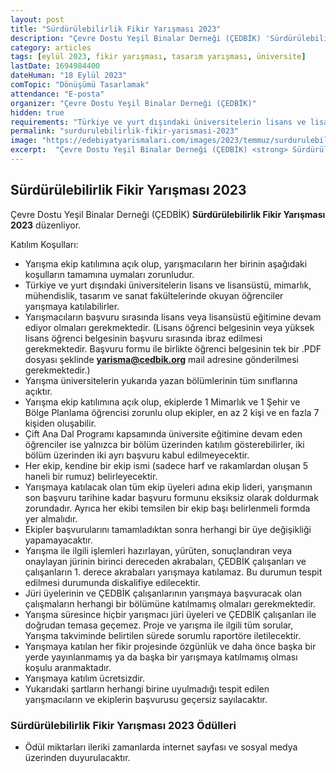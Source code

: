 ```yaml
---
layout: post
title: "Sürdürülebilirlik Fikir Yarışması 2023"
description: "Çevre Dostu Yeşil Binalar Derneği (ÇEDBİK) 'Sürdürülebilirlik Fikir Yarışması 2023' düzenliyor."
category: articles
tags: [eylül 2023, fikir yarışması, tasarım yarışması, üniversite]
lastDate: 1694984400
dateHuman: "18 Eylül 2023"
comTopic: "Dönüşümü Tasarlamak"
attendance: "E-posta"
organizer: "Çevre Dostu Yeşil Binalar Derneği (ÇEDBİK)"
hidden: true
requirements: "Türkiye ve yurt dışındaki üniversitelerin lisans ve lisansüstü, mimarlık, mühendislik, tasarım ve sanat fakültelerinde okuyan öğrenciler katılabilir."
permalink: "surdurulebilirlik-fikir-yarismasi-2023"
image: "https://edebiyatyarismalari.com/images/2023/temmuz/surdurulebilirlik-fikir-yarismasi-2023.jpg"
excerpt:  "Çevre Dostu Yeşil Binalar Derneği (ÇEDBİK) <strong> Sürdürülebilirlik Fikir Yarışması 2023 </strong> düzenliyor."
---
```


## Sürdürülebilirlik Fikir Yarışması 2023
Çevre Dostu Yeşil Binalar Derneği (ÇEDBİK) **Sürdürülebilirlik Fikir Yarışması 2023** düzenliyor.

Katılım Koşulları:
- Yarışma ekip katılımına açık olup, yarışmacıların her birinin aşağıdaki koşulların tamamına uymaları zorunludur.
- Türkiye ve yurt dışındaki üniversitelerin lisans ve lisansüstü, mimarlık, mühendislik, tasarım ve sanat fakültelerinde okuyan öğrenciler yarışmaya katılabilirler.
- Yarışmacıların başvuru sırasında lisans veya lisansüstü eğitimine devam ediyor olmaları gerekmektedir. (Lisans öğrenci belgesinin veya yüksek lisans öğrenci belgesinin başvuru sırasında ibraz edilmesi gerekmektedir. Başvuru formu ile birlikte öğrenci belgesinin tek bir .PDF dosyası şeklinde **yarisma@cedbik.org** mail adresine gönderilmesi gerekmektedir.)
- Yarışma üniversitelerin yukarıda yazan bölümlerinin tüm sınıflarına açıktır.
- Yarışma ekip katılımına açık olup, ekiplerde 1 Mimarlık ve 1 Şehir ve Bölge Planlama öğrencisi zorunlu olup ekipler, en az 2 kişi ve en fazla 7 kişiden oluşabilir. 
- Çift Ana Dal Programı kapsamında üniversite eğitimine devam eden öğrenciler ise yalnızca bir bölüm üzerinden katılım gösterebilirler, iki bölüm üzerinden iki ayrı başvuru kabul edilmeyecektir.
- Her ekip, kendine bir ekip ismi (sadece harf ve rakamlardan oluşan 5 haneli bir rumuz) belirleyecektir.
- Yarışmaya katılacak olan tüm ekip üyeleri adına ekip lideri, yarışmanın son başvuru tarihine kadar başvuru formunu eksiksiz olarak doldurmak zorundadır. Ayrıca her ekibi temsilen bir ekip başı belirlenmeli formda yer almalıdır.
- Ekipler başvurularını tamamladıktan sonra herhangi bir üye değişikliği yapamayacaktır.
- Yarışma ile ilgili işlemleri hazırlayan, yürüten, sonuçlandıran veya onaylayan jürinin birinci dereceden akrabaları, ÇEDBİK çalışanları ve çalışanların 1. derece akrabaları yarışmaya katılamaz. Bu durumun tespit edilmesi durumunda diskalifiye edilecektir.
- Jüri üyelerinin ve ÇEDBİK çalışanlarının yarışmaya başvuracak olan çalışmaların herhangi bir bölümüne katılmamış olmaları gerekmektedir.
- Yarışma süresince hiçbir yarışmacı jüri üyeleri ve ÇEDBİK çalışanları ile doğrudan temasa geçemez. Proje ve yarışma ile ilgili tüm sorular, Yarışma takviminde belirtilen sürede sorumlu raportöre iletilecektir.
- Yarışmaya katılan her fikir projesinde özgünlük ve daha önce başka bir yerde yayınlanmamış ya da başka bir yarışmaya katılmamış olması koşulu aranmaktadır.
- Yarışmaya katılım ücretsizdir.
- Yukarıdaki şartların herhangi birine uyulmadığı tespit edilen yarışmacıların ve ekiplerin başvurusu geçersiz sayılacaktır.

### Sürdürülebilirlik Fikir Yarışması 2023 Ödülleri
- Ödül miktarları ileriki zamanlarda internet sayfası ve sosyal medya üzerinden duyurulacaktır.
